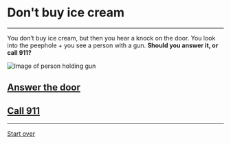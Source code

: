 # Don't buy ice cream
---
You don’t buy ice cream, but then you hear a knock on the door.
  You look into the peephole + you see a person with a gun.
    **Should you answer it, or call 911?**

![Image of person holding gun](https://www.sciencenews.org/wp-content/uploads/2018/03/030718_RE_gun-violence_feat.jpg)

## [Answer the door](answerdoor.md)
## [Call 911](911.md)
---
[Start over](../home.md)
